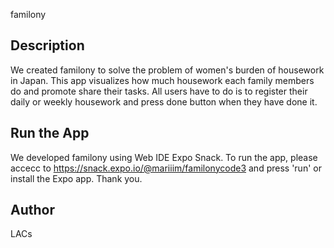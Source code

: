 familony

## Description
We created familony to solve the problem of women's burden of housework in Japan. 
This app visualizes how much housework each family members do and promote share their tasks.
All users have to do is to register their daily or weekly housework and press done button when they have done it.


## Run the App
We developed familony using Web IDE Expo Snack.
To run the app, please accecc to  https://snack.expo.io/@mariiim/familonycode3  and press 'run' or install the Expo app.
Thank you.

## Author
LACs
